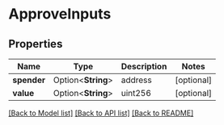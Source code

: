 # ApproveInputs

## Properties

Name | Type | Description | Notes
------------ | ------------- | ------------- | -------------
**spender** | Option<**String**> | address | [optional]
**value** | Option<**String**> | uint256 | [optional]

[[Back to Model list]](../README.md#documentation-for-models) [[Back to API list]](../README.md#documentation-for-api-endpoints) [[Back to README]](../README.md)


